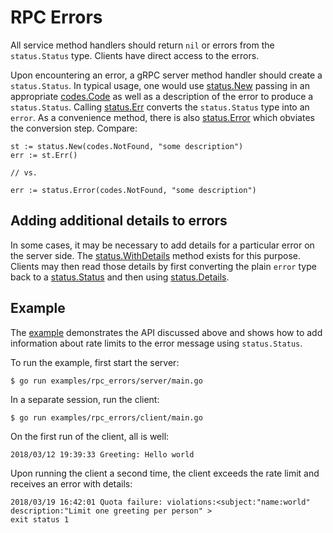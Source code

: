 # RPC Errors

All service method handlers should return `nil` or errors from the
`status.Status` type. Clients have direct access to the errors.

Upon encountering an error, a gRPC server method handler should create a
`status.Status`. In typical usage, one would use [status.New][new-status]
passing in an appropriate [codes.Code][code] as well as a description of the
error to produce a `status.Status`. Calling [status.Err][status-err] converts
the `status.Status` type into an `error`. As a convenience method, there is also
[status.Error][status-error] which obviates the conversion step. Compare:

```
st := status.New(codes.NotFound, "some description")
err := st.Err()

// vs.

err := status.Error(codes.NotFound, "some description")
```

## Adding additional details to errors

In some cases, it may be necessary to add details for a particular error on the
server side. The [status.WithDetails][with-details] method exists for this
purpose. Clients may then read those details by first converting the plain
`error` type back to a [status.Status][status] and then using
[status.Details][details].

## Example

The [example][example] demonstrates the API discussed above and shows how to add
information about rate limits to the error message using `status.Status`.

To run the example, first start the server:

```
$ go run examples/rpc_errors/server/main.go
```

In a separate session, run the client:

```
$ go run examples/rpc_errors/client/main.go
```

On the first run of the client, all is well:

```
2018/03/12 19:39:33 Greeting: Hello world
```

Upon running the client a second time, the client exceeds the rate limit and
receives an error with details:

```
2018/03/19 16:42:01 Quota failure: violations:<subject:"name:world" description:"Limit one greeting per person" >
exit status 1
```

[status]:       https://godoc.org/github.com/sgtsquiggs/grpc-go/status#Status
[new-status]:   https://godoc.org/github.com/sgtsquiggs/grpc-go/status#New
[code]:         https://godoc.org/github.com/sgtsquiggs/grpc-go/codes#Code
[with-details]: https://godoc.org/github.com/sgtsquiggs/grpc-go/status#Status.WithDetails
[details]:      https://godoc.org/github.com/sgtsquiggs/grpc-go/status#Status.Details
[status-err]:   https://godoc.org/github.com/sgtsquiggs/grpc-go/status#Status.Err
[status-error]: https://godoc.org/github.com/sgtsquiggs/grpc-go/status#Error
[example]:      https://github.com/grpc/grpc-go/tree/master/examples/features/errors
